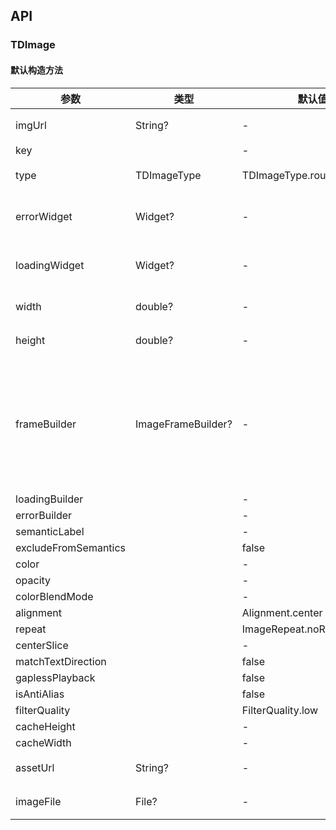 ## API
### TDImage
#### 默认构造方法

| 参数 | 类型 | 默认值 | 说明 |
| --- | --- | --- | --- |
| imgUrl | String? | - | 图片地址 |
| key |  | - |  |
| type | TDImageType | TDImageType.roundedSquare | 图片类型 |
| errorWidget | Widget? | - | 失败自定义提示 |
| loadingWidget | Widget? | - | 加载自定义提示 |
| width | double? | - | 自定义宽 |
| height | double? | - | 自定义高 |
| frameBuilder | ImageFrameBuilder? | - | 以下系统Image属性，释义请参考系统[Image]中注释 |
| loadingBuilder |  | - |  |
| errorBuilder |  | - |  |
| semanticLabel |  | - |  |
| excludeFromSemantics |  | false |  |
| color |  | - |  |
| opacity |  | - |  |
| colorBlendMode |  | - |  |
| alignment |  | Alignment.center |  |
| repeat |  | ImageRepeat.noRepeat |  |
| centerSlice |  | - |  |
| matchTextDirection |  | false |  |
| gaplessPlayback |  | false |  |
| isAntiAlias |  | false |  |
| filterQuality |  | FilterQuality.low |  |
| cacheHeight |  | - |  |
| cacheWidth |  | - |  |
| assetUrl | String? | - | 本地素材地址 |
| imageFile | File? | - | 图片文件路径 |
